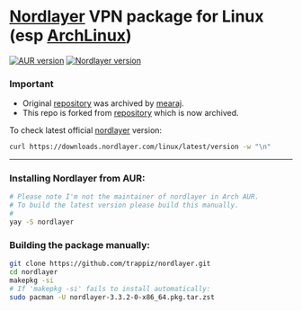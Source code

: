 # [Nordlayer](https://nordlayer.com) VPN package for Linux (esp [ArchLinux](https://archlinux.org/)) 
[![AUR version](https://img.shields.io/aur/version/nordlayer)](https://aur.archlinux.org/packages/nordlayer) [![Nordlayer version](https://img.shields.io/badge/nordlayer-3.3.2-green)](https://nordlayer.com/download/linux/)

### Important
* Original [repository](https://github.com/mearaj/nordlayer) was archived by [mearaj](https://github.com/mearaj).
* This repo is forked from [repository](https://github.com/Sidicer/nordlayer) which is now archived.

To check latest official [nordlayer](https://nordlayer.com) version:
```sh
curl https://downloads.nordlayer.com/linux/latest/version -w "\n"
```
---
### Installing Nordlayer from AUR:
```sh
# Please note I'm not the maintainer of nordlayer in Arch AUR.
# To build the latest version please build this manually.
#
yay -S nordlayer
```

### Building the package manually:
```sh
git clone https://github.com/trappiz/nordlayer.git
cd nordlayer
makepkg -si
# If 'makepkg -si' fails to install automatically:
sudo pacman -U nordlayer-3.3.2-0-x86_64.pkg.tar.zst
```
